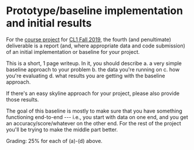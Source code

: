 # Prototype/baseline implementation and initial results

For the [course project](README.md) for [CL1 Fall 2019](https://github.com/hal3/cl1f19umd), the fourth (and penultimate) deliverable is a report (and, where appropriate data and code submission) of an initial implementation or baseline for your project.

This is a short, 1 page writeup. In it, you should describe
a. a very simple baseline approach to your problem
b. the data you're running on
c. how you're evaluating
d. what results you are getting with the baseline approach.

If there's an easy skyline approach for your project, please also provide those results.

The goal of this baseline is mostly to make sure that you have something functioning end-to-end --- i.e., you start with data on one end, and you get an accuracy/score/whatever on the other end. For the rest of the project you'll be trying to make the middle part better.

Grading: 25% for each of (a)-(d) above.
